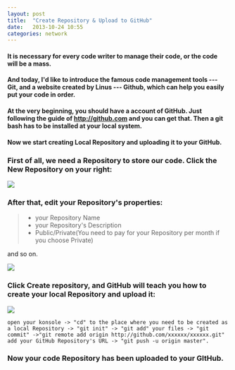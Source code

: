 ```yaml
---
layout: post
title:  "Create Repository & Upload to GitHub"
date:   2013-10-24 10:55
categories: network
---
```

#### It is necessary for every code writer to manage their code, or the code will be a mass.

#### And today, I'd like to introduce the famous code management tools --- **Git**, and a website created by Linus --- **Github**, which can help you easily put your code in order.

#### At the very beginning, you should have a account of GitHub. Just following the guide of http://github.com   and you can get that. Then a git bash has to be installed at your local system.

#### Now we start creating Local Repository and uploading it to your GitHub.

### First of all, we need a Repository to store our code. Click the New Repository on your right:


![](http://m3.img.srcdd.com/farm4/d/2013/1024/10/F6E32A2CACB222DF837459A9BABAC6EE_B500_900_360_57.PNG)


### After that, edit your Repository's properties:

>* your Repository Name
>* your Repository's Description
>* Public/Private(You need to pay for your Repository per month if you choose Private)

and so on.

![](http://m2.img.srcdd.com/farm4/d/2013/1024/10/65484EE111E0DEDBE4B5AF67104ECE2E_B500_900_500_300.PNG)

### Click Create repository, and GitHub will teach you how to create your local Repository and upload it:

![](http://m1.img.srcdd.com/farm5/d/2013/1024/10/EE9D5E9BA5F75F945E2909F218489D6E_B500_900_500_331.PNG)

```
open your konsole -> "cd" to the place where you need to be created as a local Repository -> "git init" -> "git add" your files -> "git commit" ->"git remote add origin http://github.com/xxxxxx/xxxxxx.git" add your GitHub Repository's URL -> "git push -u origin master".
```


### Now your code Repository has been uploaded to your GItHub.
